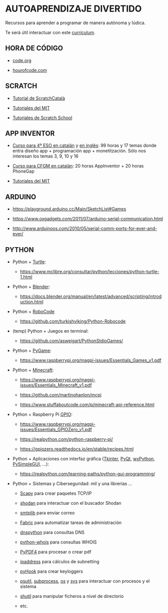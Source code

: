 AUTOAPRENDIZAJE DIVERTIDO
=========================

Recursos para aprender a programar de manera autónoma y lúdica.

Te será útil interactuar con este [currículum](https://curriculum.raspberrypi.org/).






HORA DE CÓDIGO
--------------

 * [code.org](https://code.org/learn)

 * [hourofcode.com](https://hourofcode.com/)



SCRATCH
-------

 * [Tutorial de ScratchCatalà](https://www.scratchcatala.com/que-es-scratch/tutorial-scratch/)

 * [Tutoriales del MIT](https://scratch.mit.edu/studios/1817151/)

 * [Tutoriales de Scratch School](https://www.scratch.school/)



APP INVENTOR
------------

 * [Curso para 4º ESO en catalán](http://alexandria.xtec.cat/course/view.php?id=679) y [en inglés](http://alexandria.xtec.cat/course/view.php?id=753): 99 horas y 17 temas donde entra diseño app + programación app + monetitzación. Sólo nos interesan los temas 3, 9, 10 y 16

 * [Curso para CFGM en catalán](http://alexandria.xtec.cat/course/view.php?id=584): 20 horas AppInventor + 20 horas PhoneGap

 * [Tutoriales del MIT](https://appinventor.mit.edu/explore/ai2/tutorials)



ARDUINO
-------

 * <https://playground.arduino.cc/Main/SketchList#Games>

 * <https://www.oxgadgets.com/2011/07/arduino-serial-communication.html>

 * <http://www.arduinoos.com/2010/05/serial-comm-ports-for-ever-and-ever/>



PYTHON
------

 * Python + [Turtle](https://docs.python.org/3/library/turtle.html):

   - <https://www.mclibre.org/consultar/python/lecciones/python-turtle-1.html>

 * Python + [Blender](https://www.blender.org/):

   - <https://docs.blender.org/manual/en/latest/advanced/scripting/introduction.html>

 * Python + [RoboCode](https://robocode.sourceforge.io/)

   - <https://github.com/turkishviking/Python-Robocode>

 * (temp) Python + Juegos en terminal:

   - <https://github.com/asweigart/PythonStdioGames/>

 * Python + [PyGame](https://www.pygame.org/):

   - <https://www.raspberrypi.org/magpi-issues/Essentials_Games_v1.pdf>

 * Python + [Minecraft](https://minecraft.gamepedia.com/Minecraft_Wiki):

   - <https://www.raspberrypi.org/magpi-issues/Essentials_Minecraft_v1.pdf>

   - <https://github.com/martinohanlon/mcpi>

   - <https://www.stuffaboutcode.com/p/minecraft-api-reference.html>

 * Python + Raspberry Pi [GPIO](https://www.raspberrypi.org/documentation/usage/gpio/):

   - <https://www.raspberrypi.org/magpi-issues/Essentials_GPIOZero_v1.pdf>

   - <https://realpython.com/python-raspberry-pi/>

   - <https://gpiozero.readthedocs.io/en/stable/recipes.html>

 * Python + Aplicaciones con interfaz gráfica ([Tkinter](https://docs.python.org/3/library/tkinter.html), [PyQt](https://riverbankcomputing.com/software/pyqt/intro), [wxPython](https://www.wxpython.org/), [PySimpleGUI](https://pysimplegui.readthedocs.io/), ...):

   - <https://realpython.com/learning-paths/python-gui-programming/>

 * Python + Sistemas y Ciberseguridad: mil y una librerías ...

   - [Scapy](https://scapy.net/) para crear paquetes TCP/IP

   - [shodan](https://shodan.readthedocs.io/) para interactuar con el buscador Shodan

   - [smtplib](https://docs.python.org/3/library/smtplib.html) para enviar correo

   - [Fabric](http://www.fabfile.org/) para automatizar tareas de administración

   - [dnspython](https://www.dnspython.org/) para consultas DNS

   - [python-whois](https://github.com/richardpenman/whois) para consultas WHOIS

   - [PyPDF4](https://github.com/claird/PyPDF4) para procesar o crear pdf

   - [ipaddress](https://docs.python.org/3/library/ipaddress.html) para cálculos de subnetting

   - [pyHook](https://sourceforge.net/projects/pyhook/) para crear keyloggers

   - [psutil](https://psutil.readthedocs.io/), [subprocess](https://docs.python.org/3/library/subprocess.html), [os](https://docs.python.org/3/library/os.html) y [sys](https://docs.python.org/3/library/sys.html) para interactuar con procesos y el sistema

   - [shutil](https://docs.python.org/3/library/shutil.html) para manipular ficheros a nivel de directorio

   - etc.
